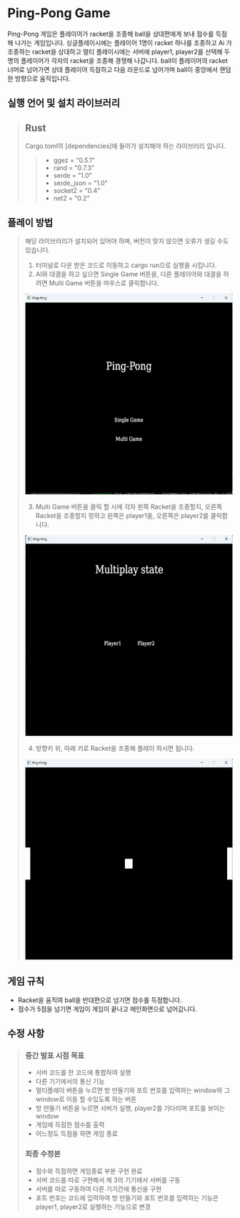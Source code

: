 Ping-Pong Game
==============
Ping-Pong 게임은 플레이어가 racket을 조종해 ball을 상대편에게 보내 점수를 득점해 나가는 게임입니다.
싱글플레이시에는 플레이어 1명이 racket 하나를 조종하고 Ai 가 조종하는 racket을 상대하고 멀티 플레이시에는 서버에 player1, player2를 선택해 두명의 플레이어가 각자의 racket을 조종해 경쟁해 나갑니다.
ball이 플레이어의 racket 너머로 넘어가면 상대 플레이어 득점하고 다음 라운드로 넘어가며 ball이 중앙에서 랜덤한 방향으로 움직입니다.

실행 언어 및 설치 라이브러리
--------------
> ## Rust
> 
> Cargo.toml의 [dependencies]에 들어가 설치해야 하는 라이브러리 입니다.
> >   * ggez = "0.5.1"
> >   * rand = "0.7.3"
> >   * serde = "1.0"
> >   * serde_json = "1.0"
> >   * socket2 = "0.4"
> >   * net2 = "0.2"

플레이 방법
--------------
> 해당 라이브러리가 설치되어 있어야 하며, 버전이 맞지 않으면 오류가 생길 수도 있습니다.
>   1. 터미널로 다운 받은 코드로 이동하고 cargo run으로 실행을 시킵니다.
>   2. AI와 대결을 하고 싶으면 Single Game 버튼을, 다른 플레이어와 대결을 하려면 Multi Game 버튼을 마우스로 클릭합니다.
>   <img src="./img/mainScreen.png"  width="600" height="450">
>   
>   3. Multi Game 버튼을 클릭 할 시에 각자 왼쪽 Racket을 조종할지, 오른쪽 Racket을 조종할지 정하고 왼쪽은 player1을, 오른쪽은 player2를 클릭합니다.
>   <img src="./img/multiState.png"  width="600" height="450">
>   
>   4. 방향키 위, 아래 키로 Racket을 조종해 플레이 하시면 됩니다.
>   <img src="./img/playerScreen.png"  width="600" height="450">

게임 규칙
---------------
* Racket을 움직여 ball을 반대편으로 넘기면 점수를 득점합니다.
* 점수가 5점을 넘기면 게임이 게임이 끝나고 메인화면으로 넘어갑니다.

수정 사항
-----------
> ### 중간 발표 시점 목표
> * 서버 코드를 한 코드에 통합하여 실행
> * 다른 기기에서의 통신 기능
> * 멀티플레이 버튼을 누르면 방 만들기와 포트 번호를 입력하는 window와 그 window로 이동 할 수있도록 하는 버튼
> * 방 만들기 버튼을 누르면 서버가 실행, player2를 기다리며 포트를 보이는 window
> * 게임에 득점한 점수를 출력
> * 어느정도 득점을 하면 게임 종료
> ### 최종 수정본
> * 점수와 득점하면 게임종료 부분 구현 완료
> * 서버 코드를 따로 구현해서 제 3의 기기에서 서버를 구동
> * 서버를 따로 구동하여 다른 기기간에 통신을 구현
> * 포트 번호는 코드에 입력하여 방 만들기와 포트 번호를 입력하는 기능은 player1, player2로 실행하는 기능으로 변경
